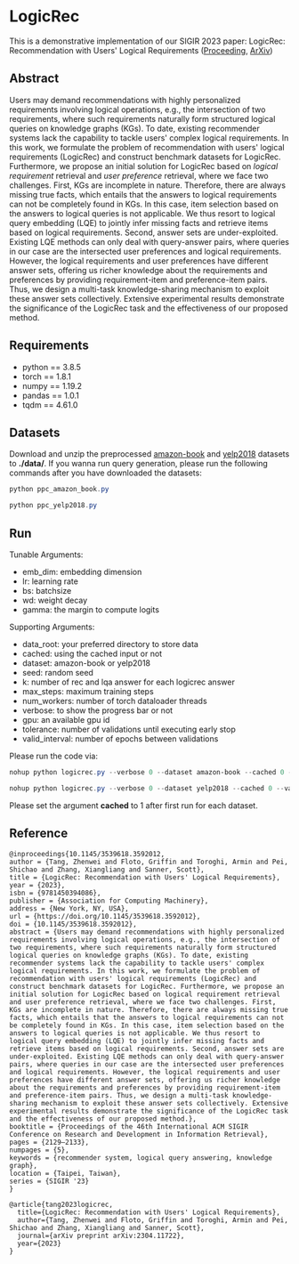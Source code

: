 # LogicRec

This is a demonstrative implementation of our SIGIR 2023 paper: LogicRec: Recommendation with Users' Logical Requirements ([Proceeding](https://dl.acm.org/doi/abs/10.1145/3539618.3592012), [ArXiv](https://arxiv.org/abs/2304.11722))

## Abstract

Users may demand recommendations with highly personalized requirements involving logical operations, e.g., the intersection of two requirements, where such requirements naturally form structured logical queries on knowledge graphs (KGs). To date, existing recommender systems lack the capability to tackle users' complex logical requirements. In this work, we formulate the problem of recommendation with users' logical requirements (LogicRec) and construct benchmark datasets for LogicRec. Furthermore, we propose an initial solution for LogicRec based on $\textit{logical requirement}$ retrieval and $\textit{user preference}$ retrieval, where we face two challenges. First, KGs are incomplete in nature. Therefore, there are always missing true facts, which entails that the answers to logical requirements can not be completely found in KGs. In this case, item selection based on the answers to logical queries is not applicable. We thus resort to logical query embedding (LQE) to jointly infer missing facts and retrieve items based on logical requirements. Second, answer sets are under-exploited. Existing LQE methods can only deal with query-answer pairs, where queries in our case are the intersected user preferences and logical requirements. However, the logical requirements and user preferences have different answer sets, offering us richer knowledge about the requirements and preferences by providing requirement-item and preference-item pairs. Thus, we design a multi-task knowledge-sharing mechanism to exploit these answer sets collectively. Extensive experimental results demonstrate the significance of the LogicRec task and the effectiveness of our proposed method.

## Requirements
* python == 3.8.5
* torch == 1.8.1
* numpy == 1.19.2
* pandas == 1.0.1
* tqdm == 4.61.0

## Datasets
Download and unzip the preprocessed [amazon-book](https://drive.google.com/file/d/10sLVpfbBEBLp-MFc7_Bfz75puYEIaMSM/view?usp=share_link) and [yelp2018](https://drive.google.com/file/d/1NYYzSOmuLZ37PIYc5OIoLAcVDqrZ0rd5/view?usp=share_link) datasets to **./data/**. If you wanna run query generation, please run the following commands after you have downloaded the datasets:

```powershell
python ppc_amazon_book.py 
```

```powershell
python ppc_yelp2018.py 
```


## Run

Tunable Arguments:
- emb_dim: embedding dimension
- lr: learning rate
- bs: batchsize
- wd: weight decay
- gamma: the margin to compute logits

Supporting Arguments:
- data_root: your preferred directory to store data
- cached: using the cached input or not
- dataset: amazon-book or yelp2018
- seed: random seed
- k: number of rec and lqa answer for each logicrec answer
- max_steps: maximum training steps
- num_workers: number of torch dataloader threads
- verbose: to show the progress bar or not
- gpu: an available gpu id
- tolerance: number of validations until executing early stop
- valid_interval: number of epochs between validations

Please run the code via:

```powershell
nohup python logicrec.py --verbose 0 --dataset amazon-book --cached 0 --valid_interval 5000 --max_steps 1000000 --num_workers 4 --bs 4096 --tolerance 3 --emb_dim 256 >amazon-book.log 2>&1 &
```

```powershell
nohup python logicrec.py --verbose 0 --dataset yelp2018 --cached 0 --valid_interval 5000 --max_steps 1000000 --num_workers 4 --bs 4096 --tolerance 3 --emb_dim 256 >amazon-book.log 2>&1 &
```

Please set the argument **cached** to 1 after first run for each dataset.

## Reference

```
@inproceedings{10.1145/3539618.3592012,
author = {Tang, Zhenwei and Floto, Griffin and Toroghi, Armin and Pei, Shichao and Zhang, Xiangliang and Sanner, Scott},
title = {LogicRec: Recommendation with Users' Logical Requirements},
year = {2023},
isbn = {9781450394086},
publisher = {Association for Computing Machinery},
address = {New York, NY, USA},
url = {https://doi.org/10.1145/3539618.3592012},
doi = {10.1145/3539618.3592012},
abstract = {Users may demand recommendations with highly personalized requirements involving logical operations, e.g., the intersection of two requirements, where such requirements naturally form structured logical queries on knowledge graphs (KGs). To date, existing recommender systems lack the capability to tackle users' complex logical requirements. In this work, we formulate the problem of recommendation with users' logical requirements (LogicRec) and construct benchmark datasets for LogicRec. Furthermore, we propose an initial solution for LogicRec based on logical requirement retrieval and user preference retrieval, where we face two challenges. First, KGs are incomplete in nature. Therefore, there are always missing true facts, which entails that the answers to logical requirements can not be completely found in KGs. In this case, item selection based on the answers to logical queries is not applicable. We thus resort to logical query embedding (LQE) to jointly infer missing facts and retrieve items based on logical requirements. Second, answer sets are under-exploited. Existing LQE methods can only deal with query-answer pairs, where queries in our case are the intersected user preferences and logical requirements. However, the logical requirements and user preferences have different answer sets, offering us richer knowledge about the requirements and preferences by providing requirement-item and preference-item pairs. Thus, we design a multi-task knowledge-sharing mechanism to exploit these answer sets collectively. Extensive experimental results demonstrate the significance of the LogicRec task and the effectiveness of our proposed method.},
booktitle = {Proceedings of the 46th International ACM SIGIR Conference on Research and Development in Information Retrieval},
pages = {2129–2133},
numpages = {5},
keywords = {recommender system, logical query answering, knowledge graph},
location = {Taipei, Taiwan},
series = {SIGIR '23}
}
```
```
@article{tang2023logicrec,
  title={LogicRec: Recommendation with Users' Logical Requirements},
  author={Tang, Zhenwei and Floto, Griffin and Toroghi, Armin and Pei, Shichao and Zhang, Xiangliang and Sanner, Scott},
  journal={arXiv preprint arXiv:2304.11722},
  year={2023}
}
```

